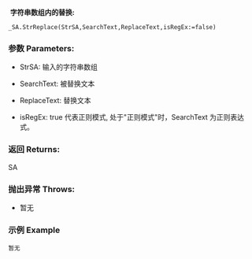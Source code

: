 
​	**字符串数组内的替换:**

```autohotkey
_SA.StrReplace(StrSA,SearchText,ReplaceText,isRegEx:=false)
```

### 参数 Parameters: 

- StrSA: 输入的字符串数组

- SearchText: 被替换文本

- ReplaceText:   替换文本

- isRegEx: true 代表正则模式, 处于"正则模式"时，SearchText 为正则表达式。

### 返回 Returns: 
SA
### 抛出异常 Throws: 
- 暂无
### 示例 Example
```autohotkey
暂无
```